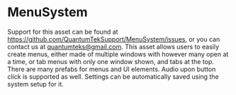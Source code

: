 # MenuSystem
Support for this asset can be found at https://github.com/QuantumTekSupport/MenuSystem/issues, or you can contact us at quantumteks@gmail.com. This asset allows users to easily create menus, either made of multiple windows with however many open at a time, or tab menus with only one window shown, and tabs at the top. There are many prefabs for menus and UI elements. Audio upon button click is supported as well. Settings can be automatically saved using the system setup for it.
